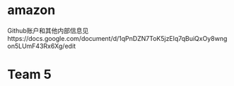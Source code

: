 # amazon
Github账户和其他内部信息见https://docs.google.com/document/d/1qPnDZN7ToK5jzElq7qBuiQxOy8wngon5LUmF43Rx6Xg/edit
# Team 5